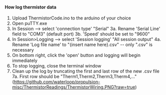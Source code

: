 #### How log thermistor data
1. Upload ThermistorCode.ino to the arduino of your choice
2. Open puTTY.exe 
3. In Session --> select 'connection type' "Serial"
    3a. Rename 'Serial Line' field to "COM3" (default port)
    3b. 'Speed' should be set to "9600"
4. In Session>Logging --> select 'Session logging' "All session output"
    4a. Rename 'Log file name' to "{insert name here}.csv" -- only ".csv" is necessary
5. On bottom right, click the 'open' button and logging will begin immediately
6. To stop logging, close the terminal window 
7. Clean up the log by truncating the first and last row of the new .csv file
    7a. First row should be "Therm1,Therm2,Therm3,Therm4,..."
(https://github.com/waterloop/propulsion-misc/ThermistorReadings/ThermistorWiring.PNG?raw=true)